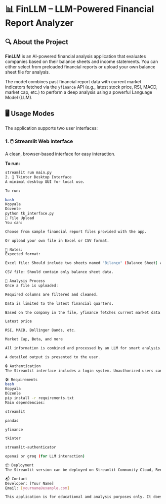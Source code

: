 # 📊 FinLLM – LLM-Powered Financial Report Analyzer

## 🔍 About the Project

**FinLLM** is an AI-powered financial analysis application that evaluates companies based on their balance sheets and income statements. You can either select from preloaded financial reports or upload your own balance sheet file for analysis.

The model combines past financial report data with current market indicators fetched via the `yfinance` API (e.g., latest stock price, RSI, MACD, market cap, etc.) to perform a deep analysis using a powerful Language Model (LLM).

## 🖥️ Usage Modes

The application supports two user interfaces:

### 1. 🖱️ Streamlit Web Interface

A clean, browser-based interface for easy interaction.

**To run:**

```bash
streamlit run main.py
2. 🧾 Tkinter Desktop Interface
A minimal desktop GUI for local use.

To run:

bash
Kopyala
Düzenle
python tk_interface.py
📁 File Upload
You can:

Choose from sample financial report files provided with the app.

Or upload your own file in Excel or CSV format.

📌 Notes:
Expected format:

Excel file: Should include two sheets named "Bilanço" (Balance Sheet) and "Gelir Tablosu (Quarterly Income Statement)".

CSV file: Should contain only balance sheet data.

🧠 Analysis Process
Once a file is uploaded:

Required columns are filtered and cleaned.

Data is limited to the latest financial quarters.

Based on the company in the file, yfinance fetches current market data:

Latest price

RSI, MACD, Bollinger Bands, etc.

Market Cap, Beta, and more

All information is combined and processed by an LLM for smart analysis.

A detailed output is presented to the user.

🔒 Authentication
The Streamlit interface includes a login system. Unauthorized users cannot access the main interface.

🛠️ Requirements
bash
Kopyala
Düzenle
pip install -r requirements.txt
Main dependencies:

streamlit

pandas

yfinance

tkinter

streamlit-authenticator

openai or groq (for LLM interaction)

📦 Deployment
The Streamlit version can be deployed on Streamlit Community Cloud, Render, or similar platforms.

📬 Contact
Developer: [Your Name]
Email: [yourname@example.com]

This application is for educational and analysis purposes only. It does not constitute investment advice.

